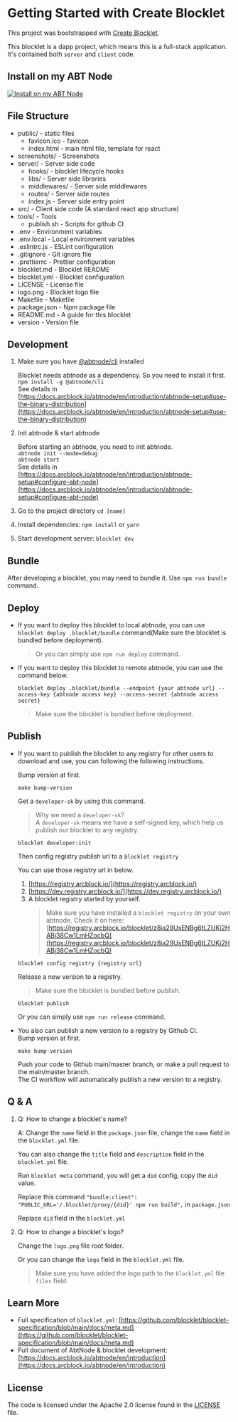# Getting Started with Create Blocklet

This project was bootstrapped with [Create Blocklet](https://github.com/blocklet/create-blocklet).

This blocklet is a dapp project, which means this is a full-stack application. It's contained both `server` and `client` code.

## Install on my ABT Node

[![Install on my ABT Node](https://raw.githubusercontent.com/blocklet/development-guide/main/assets/install_on_abtnode.svg)](https://install.arcblock.io/?action=blocklet-install&meta_url=https%3A%2F%2Fgithub.com%2Fblocklet%2Fconnect-demo%2Freleases%2Fdownload%2Fv1.0.3%2Fblocklet.json)

## File Structure

- public/ - static files
  - favicon.ico - favicon
  - index.html - main html file, template for react
- screenshots/ - Screenshots
- server/ - Server side code
  - hooks/ - blocklet lifecycle hooks
  - libs/ - Server side libraries
  - middlewares/ - Server side middlewares
  - routes/ - Server side routes
  - index.js - Server side entry point
- src/ - Client side code (A standard react app structure)
- tools/ - Tools
  - publish.sh - Scripts for github CI
- .env - Environment variables
- .env.local - Local environment variables
- .eslintrc.js - ESLint configuration
- .gitignore - Git ignore file
- .prettierrc - Prettier configuration
- blocklet.md - Blocklet README
- blocklet.yml - Blocklet configuration
- LICENSE - License file
- logo.png - Blocklet logo file
- Makefile - Makefile
- package.json - Npm package file
- README.md - A guide for this blocklet
- version - Version file

## Development

1. Make sure you have [@abtnode/cli](https://www.npmjs.com/package/@abtnode/cli) installed

   Blocklet needs abtnode as a dependency. So you need to install it first.  
   `npm install -g @abtnode/cli`  
   See details in [https://docs.arcblock.io/abtnode/en/introduction/abtnode-setup#use-the-binary-distribution](https://docs.arcblock.io/abtnode/en/introduction/abtnode-setup#use-the-binary-distribution)

2. Init abtnode & start abtnode

   Before starting an abtnode, you need to init abtnode.  
   `abtnode init --mode=debug`  
   `abtnode start`  
   See details in [https://docs.arcblock.io/abtnode/en/introduction/abtnode-setup#configure-abt-node](https://docs.arcblock.io/abtnode/en/introduction/abtnode-setup#configure-abt-node)

3. Go to the project directory `cd [name]`
4. Install dependencies: `npm install` or `yarn`
5. Start development server: `blocklet dev`

## Bundle

After developing a blocklet, you may need to bundle it. Use `npm run bundle` command.

## Deploy

- If you want to deploy this blocklet to local abtnode, you can use `blocklet deploy .blocklet/bundle` command(Make sure the blocklet is bundled before deployment).
  > Or you can simply use `npm run deploy` command.
- If you want to deploy this blocklet to remote abtnode, you can use the command below.

  ```shell
  blocklet deploy .blocklet/bundle --endpoint {your abtnode url} --access-key {abtnode access key} --access-secret {abtnode access secret}
  ```

  > Make sure the blocklet is bundled before deployment.

## Publish

- If you want to publish the blocklet to any registry for other users to download and use, you can following the following instructions.

  Bump version at first.

  ```shell
  make bump-version
  ```

  Get a `developer-sk` by using this command.

  > Why we need a `developer-sk`?  
  > A `developer-sk` means we have a self-signed key, which help us publish our blocklet to any registry.

  ```shell
  blocklet developer:init
  ```

  Then config registry publish url to a `blocklet registry`

  You can use those registry url in below.

  1. [https://registry.arcblock.io/](https://registry.arcblock.io/)
  2. [https://dev.registry.arcblock.io/](https://dev.registry.arcblock.io/)
  3. A blocklet registry started by yourself.
     > Make sure you have installed a `blocklet registry` on your own abtnode. Check it on here: [https://registry.arcblock.io/blocklet/z8ia29UsENBg6tLZUKi2HABj38Cw1LmHZocbQ](https://registry.arcblock.io/blocklet/z8ia29UsENBg6tLZUKi2HABj38Cw1LmHZocbQ)

  ```shell
  blocklet config registry {registry url}
  ```

  Release a new version to a registry.

  > Make sure the blocklet is bundled before publish.

  ```shell
  blocklet publish
  ```

  Or you can simply use `npm run release` command.

- You also can publish a new version to a registry by Github CI.  
  Bump version at first.

  ```shell
  make bump-version
  ```

  Push your code to Github main/master branch, or make a pull request to the main/master branch.  
  The CI workflow will automatically publish a new version to a registry.

## Q & A

1. Q: How to change a blocklet's name?

   A: Change the `name` field in the `package.json` file, change the `name` field in the `blocklet.yml` file.

   You can also change the `title` field and `description` field in the `blocklet.yml` file.

   Run `blocklet meta` command, you will get a `did` config, copy the `did` value.

   Replace this command `"bundle:client": "PUBLIC_URL='/.blocklet/proxy/{did}' npm run build",` in `package.json`

   Replace `did` field in the `blocklet.yml`

2. Q: How to change a blocklet's logo?

   Change the `logo.png` file root folder.

   Or you can change the `logo` field in the `blocklet.yml` file.

   > Make sure you have added the logo path to the `blocklet.yml` file `files` field.

## Learn More

- Full specification of `blocklet.yml`: [https://github.com/blocklet/blocklet-specification/blob/main/docs/meta.md](https://github.com/blocklet/blocklet-specification/blob/main/docs/meta.md)
- Full document of AbtNode & blocklet development: [https://docs.arcblock.io/abtnode/en/introduction](https://docs.arcblock.io/abtnode/en/introduction)

## License

The code is licensed under the Apache 2.0 license found in the
[LICENSE](LICENSE) file.
